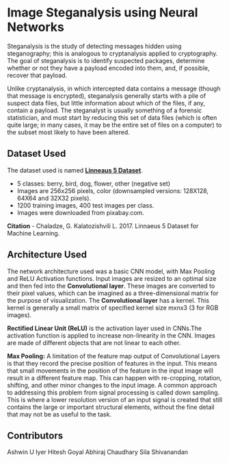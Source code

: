 # Image Steganalysis using Neural Networks

Steganalysis is the study of detecting messages hidden using steganography; this is analogous to cryptanalysis applied to cryptography. The goal of steganalysis is to identify suspected packages, determine whether or not they have a payload encoded into them, and, if possible, recover that payload.
 <br>

Unlike cryptanalysis, in which intercepted data contains a message (though that message is encrypted), steganalysis generally starts with a pile of suspect data files, but little information about which of the files, if any, contain a payload. The steganalyst is usually something of a forensic statistician, and must start by reducing this set of data files (which is often quite large; in many cases, it may be the entire set of files on a computer) to the subset most likely to have been altered.


## Dataset Used 

The dataset used is named [**Linneaus 5 Dataset**](http://chaladze.com/l5/). 

* 5 classes: berry, bird, dog, flower, other (negative set)
* Images are 256x256 pixels, color (downsampled versions: 128X128, 64X64 and 32X32 pixels).
* 1200 training images, 400 test images per class.
* Images were downloaded from pixabay.com.

**Citation** - Chaladze, G. Kalatozishvili L. 2017. Linnaeus 5 Dataset for Machine Learning.

## Architecture Used 
 The network architecture used was a basic CNN model, with Max Pooling and ReLU Activation functions. Input images are resized to an optimal size and then fed into the **Convolutional layer**. These images are converted to their pixel values, which can be imagined as a three-dimensional matrix for the purpose of visualization. The **Convolutional layer** has a kernel. This kernel is generally a small matrix of specified kernel size mxnx3 (3 for RGB images). 
<br>

**Rectified Linear Unit (ReLU)** is the activation layer used in CNNs.The activation function is applied to increase non-linearity in the CNN. Images are made of different objects that are not linear to each other.


**Max Pooling:** A limitation of the feature map output of Convolutional Layers is that they record the precise position of features in the input. This means that small movements in the position of the feature in the input image will result in a different feature map. This can happen with re-cropping, rotation, shifting, and other minor changes to the input image. A common approach to addressing this problem from signal processing is called down sampling. This is where a lower resolution version of an input signal is created that still contains the large or important structural elements, without the fine detail that may not be as useful to the task.

## Contributors
Ashwin U Iyer
 Hitesh Goyal
 Abhiraj Chaudhary 
 Sila Shivanandan